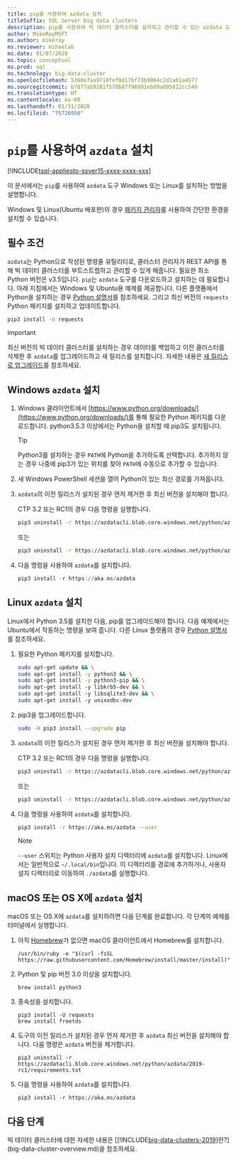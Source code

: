 ```yaml
---
title: pip를 사용하여 azdata 설치
titleSuffix: SQL Server big data clusters
description: pip를 사용하여 빅 데이터 클러스터를 설치하고 관리할 수 있는 azdata 도구 설치 방법을 알아봅니다.
author: MikeRayMSFT
ms.author: mikeray
ms.reviewer: mihaelab
ms.date: 01/07/2020
ms.topic: conceptual
ms.prod: sql
ms.technology: big-data-cluster
ms.openlocfilehash: 5360e7aa9718fef0d17bf73b9064c2d1a61a4577
ms.sourcegitcommit: b78f7ab9281f570b87f96991ebd9a095812cc546
ms.translationtype: HT
ms.contentlocale: ko-KR
ms.lasthandoff: 01/31/2020
ms.locfileid: "75726950"
---
```

# <a name="install-azdata-with-pip"></a>`pip`를 사용하여 `azdata` 설치

[!INCLUDE[tsql-appliesto-ssver15-xxxx-xxxx-xxx](../includes/tsql-appliesto-ssver15-xxxx-xxxx-xxx.md)]

이 문서에서는 `pip`를 사용하여 `azdata` 도구 Windows 또는 Linux를 설치하는 방법을 설명합니다.

Windows 및 Linux(Ubuntu 배포판)의 경우 [패키지 관리자](./deploy-install-azdata-installer.md)를 사용하여 간단한 환경을 설치할 수 있습니다.

## <a id="prerequisites"></a> 필수 조건

`azdata`는 Python으로 작성된 명령줄 유틸리티로, 클러스터 관리자가 REST API를 통해 빅 데이터 클러스터를 부트스트랩하고 관리할 수 있게 해줍니다. 필요한 최소 Python 버전은 v3.5입니다. `pip`는 `azdata` 도구를 다운로드하고 설치하는 데 필요합니다. 아래 지침에서는 Windows 및 Ubuntu용 예제를 제공합니다. 다른 플랫폼에서 Python을 설치하는 경우 [Python 설명서](https://wiki.python.org/moin/BeginnersGuide/Download)를 참조하세요.
그리고 최신 버전의 `requests` Python 패키지를 설치하고 업데이트합니다.

```bash
pip3 install -U requests
```

> [!IMPORTANT]
> 최신 버전의 빅 데이터 클러스터를 설치하는 경우 데이터를 백업하고 이전 클러스터를 삭제한 후 `azdata`를 업그레이드하고 새 릴리스를 설치합니다. 자세한 내용은 [새 릴리스로 업그레이드](deployment-upgrade.md)를 참조하세요.

## <a id="windows"></a> Windows `azdata` 설치

1. Windows 클라이언트에서 [https://www.python.org/downloads/](https://www.python.org/downloads/)를 통해 필요한 Python 패키지를 다운로드합니다. python3.5.3 이상에서는 Python을 설치할 때 pip3도 설치됩니다. 

   > [!TIP] 
   > Python3를 설치하는 경우 `PATH`에 Python을 추가하도록 선택합니다. 추가하지 않는 경우 나중에 pip3가 있는 위치를 찾아 `PATH`에 수동으로 추가할 수 있습니다.

1. 새 Windows PowerShell 세션을 열어 Python이 있는 최신 경로를 가져옵니다.

1. `azdata`의 이전 릴리스가 설치된 경우 먼저 제거한 후 최신 버전을 설치해야 합니다.

   CTP 3.2 또는 RC1의 경우 다음 명령을 실행합니다.

   ```bash
   pip3 uninstall -r https://azdatacli.blob.core.windows.net/python/azdata/2019-ctp3.2/requirements.txt
   ```
   또는
   ```bash
   pip3 uninstall -r https://azdatacli.blob.core.windows.net/python/azdata/2019-rc1/requirements.txt
   ```

1. 다음 명령을 사용하여 `azdata`를 설치합니다.

   ```powershell
   pip3 install -r https://aka.ms/azdata
   ```

## <a id="linux"></a> Linux `azdata` 설치

Linux에서 Python 3.5를 설치한 다음, pip를 업그레이드해야 합니다. 다음 예제에서는 Ubuntu에서 작동하는 명령을 보여 줍니다. 다른 Linux 플랫폼의 경우 [Python 설명서](https://wiki.python.org/moin/BeginnersGuide/Download)를 참조하세요.

1. 필요한 Python 패키지를 설치합니다.

   ```bash
   sudo apt-get update && \
   sudo apt-get install -y python3 && \
   sudo apt-get install -y python3-pip && \
   sudo apt-get install -y libkrb5-dev && \
   sudo apt-get install -y libsqlite3-dev && \
   sudo apt-get install -y unixodbc-dev
   ```

1. pip3을 업그레이드합니다.

   ```bash
   sudo -H pip3 install --upgrade pip
   ```

1. `azdata`의 이전 릴리스가 설치된 경우 먼저 제거한 후 최신 버전을 설치해야 합니다.

   CTP 3.2 또는 RC1의 경우 다음 명령을 실행합니다.

   ```bash
   pip3 uninstall -r https://azdatacli.blob.core.windows.net/python/azdata/2019-ctp3.2/requirements.txt
   ```
   또는
   ```bash
   pip3 uninstall -r https://azdatacli.blob.core.windows.net/python/azdata/2019-rc1/requirements.txt
   ```

1. 다음 명령을 사용하여 `azdata`를 설치합니다.

   ```bash
   pip3 install -r https://aka.ms/azdata --user
   ```

   > [!NOTE]
   > `--user` 스위치는 Python 사용자 설치 디렉터리에 `azdata`를 설치합니다. Linux에서는 일반적으로 `~/.local/bin`입니다. 이 디렉터리를 경로에 추가하거나, 사용자 설치 디렉터리로 이동하여 `./azdata`를 실행합니다.

## <a id="macOSX"></a> macOS 또는 OS X에 `azdata` 설치

macOS 또는 OS X에 `azdata`를 설치하려면 다음 단계를 완료합니다. 각 단계의 예제를 터미널에서 실행합니다.

1. 아직 [Homebrew](https://brew.sh)가 없으면 macOS 클라이언트에서 Homebrew를 설치합니다.

   ```
   /usr/bin/ruby -e "$(curl -fsSL https://raw.githubusercontent.com/Homebrew/install/master/install)"
   ```

1. Python 및 pip 버전 3.0 이상을 설치합니다.

   ```
   brew install python3
   ```

1. 종속성을 설치합니다.

   ```
   pip3 install -U requests
   brew install freetds
   ```

1. 도구의 이전 릴리스가 설치된 경우 먼저 제거한 후 `azdata` 최신 버전을 설치해야 합니다. 다음 명령은 `azdata` 버전을 제거합니다.

   ```
   pip3 uninstall -r https://azdatacli.blob.core.windows.net/python/azdata/2019-rc1/requirements.txt
   ```

1. 다음 명령을 사용하여 `azdata`를 설치합니다.

   ```
   pip3 install -r https://aka.ms/azdata
   ```

## <a name="next-steps"></a>다음 단계

빅 데이터 클러스터에 대한 자세한 내용은 [[!INCLUDE[big-data-clusters-2019](../includes/ssbigdataclusters-ver15.md)]란?](big-data-cluster-overview.md)을 참조하세요.
